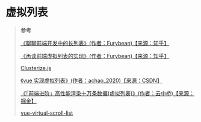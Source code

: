 # 虚拟列表

> **参考**
>
> [《聊聊前端开发中的长列表》(作者：Furybean)【来源：知乎】](https://zhuanlan.zhihu.com/p/26022258)
>
> [《再谈前端虚拟列表的实现》(作者：Furybean)【来源：知乎】](https://zhuanlan.zhihu.com/p/34585166)
>
> [Clusterize.js](https://clusterize.js.org/)
>
> [《vue 实现虚拟列表》(作者：achao_2020)【来源：CSDN】](https://blog.csdn.net/achao_2020/article/details/107607510)
>
> [《「前端进阶」高性能渲染十万条数据(虚拟列表)》(作者：云中桥)【来源：掘金】](https://juejin.cn/post/6844903982742110216)
>
> [vue-virtual-scroll-list](https://tangbc.github.io/vue-virtual-scroll-list)

